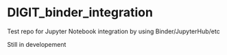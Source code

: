 # DIGIT_binder_integration
Test repo for Jupyter Notebook integration by using Binder/JupyterHub/etc

Still in developement
